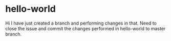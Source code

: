 hello-world
===========

Hi I have just created a branch and performing changes in that.
Need to close the issue and commit the changes performed in hello-world to master branch.

